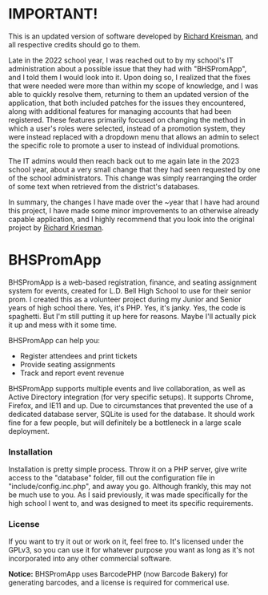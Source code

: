 # IMPORTANT!

This is an updated version of software developed by [Richard Kreisman](https://github.com/richardkriesman/), and all respective credits should go to them.

Late in the 2022 school year, I was reached out to by my school's IT administration about a possible issue that they had with "BHSPromApp", and I told them I would look into it. Upon doing so, I realized that the fixes that were needed were more than within my scope of knowledge, and I was able to quickly resolve them, returning to them an updated version of the application, that both included patches for the issues they encountered, along with additional features for managing accounts that had been registered. These features primarily focused on changing the method in which a user's roles were selected, instead of a promotion system, they were instead replaced with a dropdown menu that allows an admin to select the specific role to promote a user to instead of individual promotions.

The IT admins would then reach back out to me again late in the 2023 school year, about a very small change that they had seen requested by one of the school administrators. This change was simply rearranging the order of some text when retrieved from the district's databases.

In summary, the changes I have made over the ~year that I have had around this project, I have made some minor improvements to an otherwise already capable application, and I highly recommend that you look into the original project by [Richard Kriesman](https://github.com/richardkriesman/).

# BHSPromApp

BHSPromApp is a web-based registration, finance, and seating assignment system for events, created for L.D. Bell High School to use for their senior prom. I created this as a volunteer project during my Junior and Senior years of high school there. Yes, it's PHP. Yes, it's janky. Yes, the code is spaghetti. But I'm still putting it up here for reasons. Maybe I'll actually pick it up and mess with it some time.

BHSPromApp can help you:
 - Register attendees and print tickets
 - Provide seating assignments
 - Track and report event revenue
 
 BHSPromApp supports multiple events and live collaboration, as well as Active Directory integration (for very specific setups). It supports Chrome, Firefox, and IE11 and up. Due to circumstances that prevented the use of a dedicated database server, SQLite is used for the database. It should work fine for a few people, but will definitely be a bottleneck in a large scale deployment.

### Installation

Installation is pretty simple process. Throw it on a PHP server, give write access to the "database" folder, fill out the configuration file in "include/config.inc.php", and away you go. Although frankly, this may not be much use to you. As I said previously, it was made specifically for the high school I went to, and was designed to meet its specific requirements.

### License

If you want to try it out or work on it, feel free to. It's licensed under the GPLv3, so you can use it for whatever purpose you want as long as it's not incorporated into any other commercial software.

**Notice:** BHSPromApp uses BarcodePHP (now Barcode Bakery) for generating barcodes, and a license is required for commerical use.
